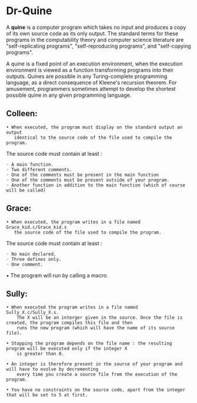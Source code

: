 # Dr-Quine

A **quine** is a computer program which takes no input and produces a copy of its own source code as its only output. The standard terms for these programs in the computability theory and computer science literature are "self-replicating programs", "self-reproducing programs", and "self-copying programs".

A quine is a fixed point of an execution environment, when the execution environment is viewed as a function transforming programs into their outputs. Quines are possible in any Turing-complete programming language, as a direct consequence of Kleene's recursion theorem.
For amusement, programmers sometimes attempt to develop the shortest possible quine in any given programming language.

## Colleen:
```
• When executed, the program must display on the standard output an output
   identical to the source code of the file used to compile the program.
```


  The source code must contain at least :
  ```
◦ A main function.
◦ Two different comments.
◦ One of the comments must be present in the main function
◦ One of the comments must be present outside of your program.
◦ Another function in addition to the main function (which of course will be called)
```
## Grace:
```
• When executed, the program writes in a file named Grace_kid.c/Grace_kid.s
   the source code of the file used to compile the program.
```
  The source code must contain at least :
  ```
◦ No main declared.
◦ Three defines only.
◦ One comment.
  ```
  • The program will run by calling a macro.
## Sully:
```
• When executed the program writes in a file named Sully_X.c/Sully_X.s.
    The X will be an interger given in the source. Once the file is created, the program compiles this file and then
    runs the new program (which will have the name of its source file).
        
• Stopping the program depends on the file name : the resulting program will be executed only if the integer X
    is greater than 0.

• An integer is therefore present in the source of your program and will have to evolve by decrementing
    every time you create a source file from the execution of the program.
    
• You have no constraints on the source code, apart from the integer that will be set to 5 at first.
```
